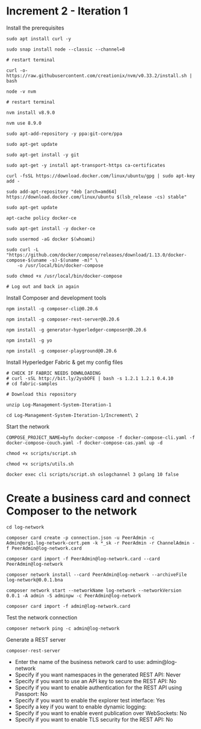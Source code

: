 # Increment 2 - Iteration 1

Install the prerequisites

```
sudo apt install curl -y

sudo snap install node --classic --channel=8

# restart terminal

curl -o- https://raw.githubusercontent.com/creationix/nvm/v0.33.2/install.sh | bash

node -v nvm

# restart terminal

nvm install v8.9.0

nvm use 8.9.0

sudo apt-add-repository -y ppa:git-core/ppa

sudo apt-get update

sudo apt-get install -y git

sudo apt-get -y install apt-transport-https ca-certificates

curl -fsSL https://download.docker.com/linux/ubuntu/gpg | sudo apt-key add -

sudo add-apt-repository "deb [arch=amd64] https://download.docker.com/linux/ubuntu $(lsb_release -cs) stable"

sudo apt-get update

apt-cache policy docker-ce

sudo apt-get install -y docker-ce

sudo usermod -aG docker $(whoami)

sudo curl -L "https://github.com/docker/compose/releases/download/1.13.0/docker-compose-$(uname -s)-$(uname -m)" \
    -o /usr/local/bin/docker-compose
    
sudo chmod +x /usr/local/bin/docker-compose

# Log out and back in again
```

Install Composer and development tools

```
npm install -g composer-cli@0.20.6

npm install -g composer-rest-server@0.20.6

npm install -g generator-hyperledger-composer@0.20.6

npm install -g yo

npm install -g composer-playground@0.20.6
```

Install Hyperledger Fabric & get my config files

```
# CHECK IF FABRIC NEEDS DOWNLOADING
# curl -sSL http://bit.ly/2ysbOFE | bash -s 1.2.1 1.2.1 0.4.10
# cd fabric-samples

# Download this repository

unzip Log-Management-System-Iteration-1

cd Log-Management-System-Iteration-1/Increment\ 2

```

Start the network

```
COMPOSE_PROJECT_NAME=byfn docker-compose -f docker-compose-cli.yaml -f docker-compose-couch.yaml -f docker-compose-cas.yaml up -d

chmod +x scripts/script.sh

chmod +x scripts/utils.sh

docker exec cli scripts/script.sh oslogchannel 3 golang 10 false
```

# Create a business card and connect Composer to the network

```
cd log-network

composer card create -p connection.json -u PeerAdmin -c Admin@org1.log-network-cert.pem -k *_sk -r PeerAdmin -r ChannelAdmin -f PeerAdmin@log-network.card

composer card import -f PeerAdmin@log-network.card --card PeerAdmin@log-network

composer network install --card PeerAdmin@log-network --archiveFile log-network@0.0.1.bna

composer network start --networkName log-network --networkVersion 0.0.1 -A admin -S adminpw -c PeerAdmin@log-network

composer card import -f admin@log-network.card
```

Test the network connection

```
composer network ping -c admin@log-network
```

Generate a REST server

```
composer-rest-server
```

- Enter the name of the business network card to use: admin@log-network
- Specify if you want namespaces in the generated REST API: Never
- Specify if you want to use an API key to secure the REST API: No
- Specify if you want to enable authentication for the REST API using Passport: No
- Specify if you want to enable the explorer test interface: Yes
- Specify a key if you want to enable dynamic logging: 
- Specify if you want to enable event publication over WebSockets: No
- Specify if you want to enable TLS security for the REST API: No

